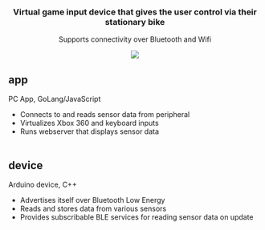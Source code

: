 <h3 align="center">
  Virtual game input device that gives the user control via their stationary bike
</h3>
<p align="center">
  Supports connectivity over Bluetooth and Wifi
</p>


<p align="center">
  <a>
    <img src="https://i.imgur.com/KbC97vj.png"/>
  </a>
</p>

## **app**
PC App, GoLang/JavaScript
  - Connects to and reads sensor data from peripheral
  - Virtualizes Xbox 360 and keyboard inputs
  - Runs webserver that displays sensor data<br><br>
  
## **device**
Arduino device, C++
  - Advertises itself over Bluetooth Low Energy
  - Reads and stores data from various sensors
  - Provides subscribable BLE services for reading sensor data on update
